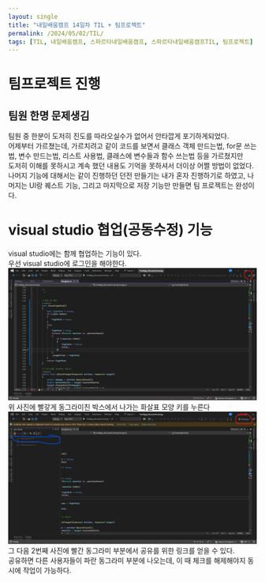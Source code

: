 ```yaml
---
layout: single
title: "내일배움캠프 14일차 TIL + 팀프로젝트"
permalink: /2024/05/02/TIL/
tags: [TIL, 내일배움캠프, 스파르타내일배움캠프, 스파르타내일배움캠프TIL, 팀프로젝트]
---
```


# 팀프로젝트 진행
## 팀원 한명 문제생김
팀원 중 한분이 도저히 진도를 따라오실수가 없어서 안타깝게 포기하게되었다.<br>
어제부터 가르쳤는데, 가르치려고 같이 코드를 보면서 클래스 객체 만드는법, for문 쓰는법, 변수 만드는법, 리스트 사용법, 클래스에 변수들과 함수 쓰는법 등을 가르쳤지만<br>
도저히 이해를 못하시고 계속 했던 내용도 기억을 못하셔서 더이상 어쩔 방법이 없었다.<br>
나머지 기능에 대해서는 같이 진행하던 던전 만들기는 내가 혼자 진행하기로 하였고, 나머지는 UI랑 퀘스트 기능, 그리고 마지막으로 저장 기능만 만들면 팀 프로젝트는 완성이다.<br>

# visual studio 협업(공동수정) 기능
visual studio에는 함께 협업하는 기능이 있다.<br>
우선 visual studio에 로그인을 해야한다.<br>
![공동작업방법 사진1](../docs/assets/vs_teamwork_process1)
위 사진에 빨갛게 동그라미친 박스에서 나가는 화살표 모양 키를 누른다<br>
![공동작업방법 사진2](../docs/assets/vs_teamwork_process2)
그 다음 2번째 사진에 빨간 동그라미 부분에서 공유를 위한 링크를 얻을 수 있다.<br>
공유하면 다른 사용자들이 파란 동그라미 부분에 나오는데, 이 때 체크를 해제해야지 동시에 작업이 가능하다.
